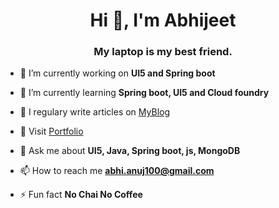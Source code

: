 <h1 align="center">Hi 👋, I'm Abhijeet</h1>
<h3 align="center">My laptop is my best friend.</h3>

- 🔭 I’m currently working on **UI5 and Spring boot**

- 🌱 I’m currently learning **Spring boot, UI5 and Cloud foundry**

- 📝 I regulary write articles on [MyBlog](https://sad-mcnulty-ec07f9.netlify.app/)

- 📄 Visit [Portfolio](https://abhianuj.github.io)

- 💬 Ask me about **UI5, Java, Spring boot, js, MongoDB**

- 📫 How to reach me **abhi.anuj100@gmail.com**

- ⚡ Fun fact **No Chai No Coffee**
